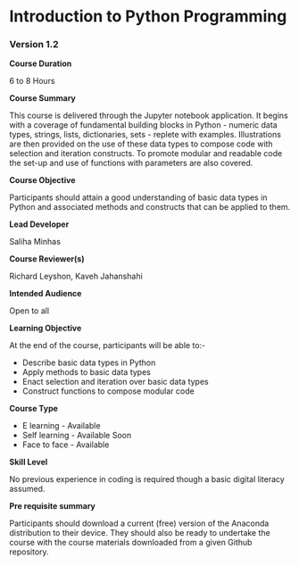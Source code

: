 # Introduction to Python Programming

### Version 1.2 

**Course Duration**

6 to 8 Hours

**Course Summary** 

This course is delivered through the Jupyter notebook application. 
It begins with a coverage of fundamental building blocks in Python -  numeric data types, strings, lists, 
dictionaries, sets - replete with examples. Illustrations are then provided on the use of these data types
to compose code with selection and iteration constructs.  To promote modular and readable code the set-up
and use of functions with parameters are also covered. 

**Course Objective**

Participants should attain a good understanding of basic data types in Python and associated methods 
and constructs that can be applied to them.

**Lead Developer**

Saliha Minhas

**Course Reviewer(s)**

Richard Leyshon,
Kaveh Jahanshahi

**Intended Audience**

Open to all

**Learning Objective**

At the end of the course, participants will be able to:-

* Describe basic data types in Python
* Apply methods to basic data types
* Enact selection and iteration over basic data types
* Construct functions to compose modular code

**Course Type** 

* E learning - Available 
* Self learning - Available Soon
* Face to face - Available

**Skill Level**

No previous experience in coding is required though a  basic digital literacy assumed.

**Pre requisite summary** 

Participants should download a current (free) version of the Anaconda distribution to their device.
They should also be ready to undertake the course with the course materials downloaded
from a given Github repository.



